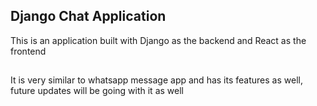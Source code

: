 ## Django Chat Application
This is an application built with Django as the backend and React as
the frontend

##
It is very similar to whatsapp message app and has its features as well,
future updates will be going with it as well